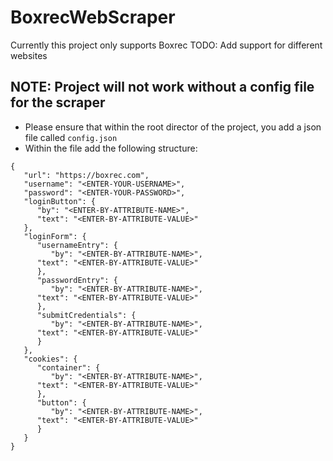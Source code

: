 # BoxrecWebScraper

Currently this project only supports Boxrec
TODO: Add support for different websites

## NOTE: Project will not work without a config file for the scraper

-  Please ensure that within the root director of the project, you add a json file called `config.json`
-  Within the file add the following structure:

```
{
   "url": "https://boxrec.com",
   "username": "<ENTER-YOUR-USERNAME>",
   "password": "<ENTER-YOUR-PASSWORD>",
   "loginButton": {
      "by": "<ENTER-BY-ATTRIBUTE-NAME>",
      "text": "<ENTER-BY-ATTRIBUTE-VALUE>"
   },
   "loginForm": {
      "usernameEntry": {
         "by": "<ENTER-BY-ATTRIBUTE-NAME>",
      "text": "<ENTER-BY-ATTRIBUTE-VALUE>"
      },
      "passwordEntry": {
         "by": "<ENTER-BY-ATTRIBUTE-NAME>",
      "text": "<ENTER-BY-ATTRIBUTE-VALUE>"
      },
      "submitCredentials": {
         "by": "<ENTER-BY-ATTRIBUTE-NAME>",
      "text": "<ENTER-BY-ATTRIBUTE-VALUE>"
      }
   },
   "cookies": {
      "container": {
         "by": "<ENTER-BY-ATTRIBUTE-NAME>",
      "text": "<ENTER-BY-ATTRIBUTE-VALUE>"
      },
      "button": {
         "by": "<ENTER-BY-ATTRIBUTE-NAME>",
      "text": "<ENTER-BY-ATTRIBUTE-VALUE>"
      }
   }
}
```
